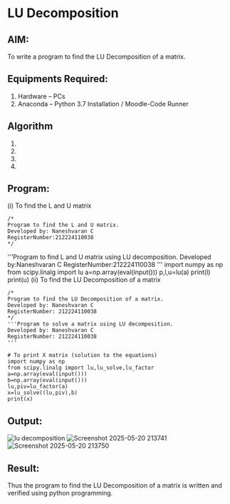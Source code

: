 # LU Decomposition 

## AIM:
To write a program to find the LU Decomposition of a matrix.

## Equipments Required:
1. Hardware – PCs
2. Anaconda – Python 3.7 Installation / Moodle-Code Runner

## Algorithm
1. 
2. 
3. 
4. 

## Program:
(i) To find the L and U matrix
```
/*
Program to find the L and U matrix.
Developed by: Naneshvaran C
RegisterNumber:212224110038 
*/
```
'''Program to find L and U matrix using LU decomposition.
Developed by:Naneshvaran C
RegisterNumber:212224110038 
'''
import numpy as np
from scipy.linalg import lu
a=np.array(eval(input()))
p,l,u=lu(a)
print(l)
print(u)
(ii) To find the LU Decomposition of a matrix
```
/*
Program to find the LU Decomposition of a matrix.
Developed by: Naneshvaran C
RegisterNumber: 212224110038
*/
'''Program to solve a matrix using LU decomposition.
Developed by: Naneshvaran C
RegisterNumber: 212224110038
'''

# To print X matrix (solution to the equations)
import numpy as np
from scipy.linalg import lu,lu_solve,lu_factor
a=np.array(eval(input()))
b=np.array(eval(input()))
lu,piv=lu_factor(a)
x=lu_solve((lu,piv),b)
print(x)
```

## Output:
![lu decomposition]()
![Screenshot 2025-05-20 213741](https://github.com/user-attachments/assets/77508576-3ccf-4a96-9690-94c9511ec164)
![Screenshot 2025-05-20 213750](https://github.com/user-attachments/assets/09687ab5-1538-4bb4-905c-8e33e71a1200)


## Result:
Thus the program to find the LU Decomposition of a matrix is written and verified using python programming.

